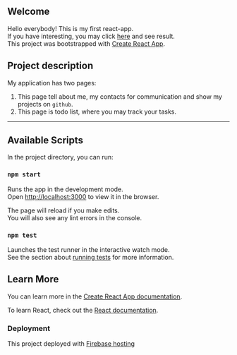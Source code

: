 ## Welcome
Hello everybody! This is my first react-app. <br/>
If you have interesting, you may click [here](https://evg-reactapp.firebaseapp.com) and see result. <br/>
This project was bootstrapped with [Create React App](https://github.com/facebook/create-react-app).

## Project description
My application has two pages:<br/>

1. This page tell about me, my contacts for communication and show my projects on `github`.<br/>
2. This page is todo list, where you may track your tasks.

---

## Available Scripts
In the project directory, you can run:

### `npm start`

Runs the app in the development mode.<br />
Open [http://localhost:3000](http://localhost:3000) to view it in the browser.

The page will reload if you make edits.<br />
You will also see any lint errors in the console.

### `npm test`

Launches the test runner in the interactive watch mode.<br />
See the section about [running tests](https://facebook.github.io/create-react-app/docs/running-tests) for more information.

## Learn More

You can learn more in the [Create React App documentation](https://facebook.github.io/create-react-app/docs/getting-started).

To learn React, check out the [React documentation](https://reactjs.org/).


### Deployment

This project deployed with [Firebase hosting](https://firebase.google.com/)

